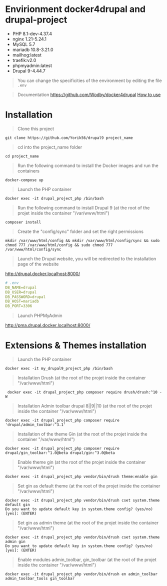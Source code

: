 # Envirionment docker4drupal and drupal-project

- PHP 8.1-dev-4.37.4
- nginx 1.21-5.24.1
- MySQL 5.7
- mariadb 10.8-3.21.0
- mailhog:latest
- traefik:v2.0
- phpmyadmin:latest
- Drupal 9-4.44.7

> You can change the specificities of the environment by editing the file `.env`

> Documentation
https://github.com/Wodby/docker4drupal
[How to use](https://wodby.com/docs/1.0/stacks/drupal/local/#usage)

# Installation

> Clone this project
```shell
git clone https://github.com/Yorik56/drupal9 project_name
```

> cd into the project_name folder
```shell
cd project_name
```

> Run the following command to install the Docker images and run the containers
```shell
docker-compose up
```

> Launch the PHP container
```shell
docker exec -it drupal_project_php /bin/bash
```

> Run the following command to install Drupal 9 (at the root of the projet inside the container "/var/www/html")
```shell
composer install
```

> Create the "config/sync" folder and set the right permissions
```shell
mkdir /var/www/html/config && mkdir /var/www/html/config/sync && sudo chmod 777 /var/www/html/config && sudo chmod 777 /var/www/html/config/sync
```

> Launch the Drupal website, you will be redirected to the installation page of the website

http://drupal.docker.localhost:8000/

```yaml
# .env
DB_NAME=drupal
DB_USER=drupal
DB_PASSWORD=drupal
DB_HOST=mariadb
DB_PORT=3306
```


> Launch PHPMyAdmin

http://pma.drupal.docker.localhost:8000/

# Extensions & Themes installation

> Launch the PHP container
```shell
docker exec -it my_drupal9_project_php /bin/bash
```

> Installation Drush (at the root of the projet inside the container "/var/www/html")
```shell
 docker exec -it drupal_project_php composer require drush/drush:^10 -W
```
> Installation Admin toolbar drupal 8||9||10 (at the root of the projet inside the container "/var/www/html")
```shell
docker exec -it drupal_project_php composer require 'drupal/admin_toolbar:^3.1'
```

> Installation of the theme Gin (at the root of the projet inside the container "/var/www/html")
```shell
docker exec -it drupal_project_php composer require drupal/gin_toolbar:^1.0@beta drupal/gin:^3.0@beta
```

> Enable theme gin (at the root of the projet inside the container "/var/www/html")

```shell
docker exec -it drupal_project_php vendor/bin/drush theme:enable gin
```

> Set gin as default theme (at the root of the projet inside the container "/var/www/html")

```shell
docker exec -it drupal_project_php vendor/bin/drush cset system.theme default gin
Do you want to update default key in system.theme config? (yes/no) [yes]: (ENTER)
```
> Set gin as admin theme  (at the root of the projet inside the container "/var/www/html")

```shell
docker exec -it drupal_project_php vendor/bin/drush cset system.theme admin gin
Do you want to update default key in system.theme config? (yes/no) [yes]: (ENTER)
```

> Enable modules admin_toolbar, gin_toolbar  (at the root of the projet inside the container "/var/www/html")
```shell
docker exec -it drupal_project_php vendor/bin/drush en admin_toolbar admin_toolbar_tools gin_toolbar
```
